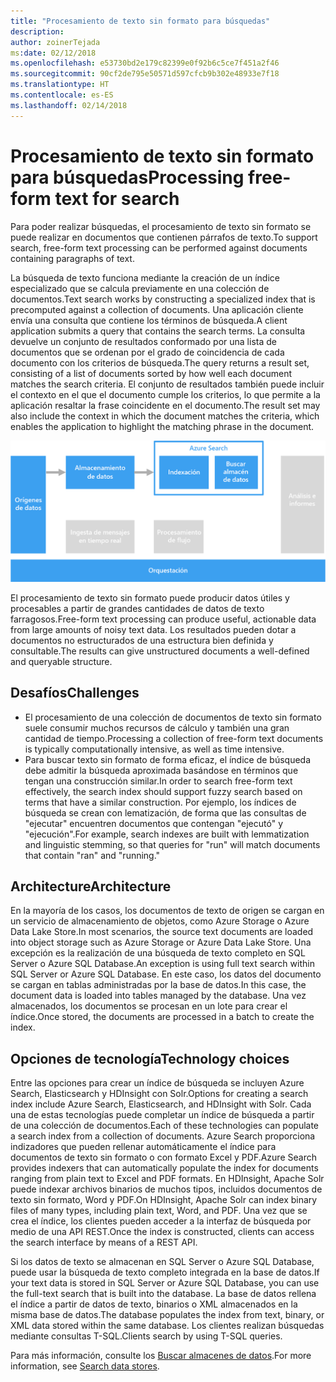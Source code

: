 ```yaml
---
title: "Procesamiento de texto sin formato para búsquedas"
description: 
author: zoinerTejada
ms:date: 02/12/2018
ms.openlocfilehash: e53730bd2e179c82399e0f92b6c5ce7f451a2f46
ms.sourcegitcommit: 90cf2de795e50571d597cfcb9b302e48933e7f18
ms.translationtype: HT
ms.contentlocale: es-ES
ms.lasthandoff: 02/14/2018
---
```

# <a name="processing-free-form-text-for-search"></a><span data-ttu-id="a4cca-102">Procesamiento de texto sin formato para búsquedas</span><span class="sxs-lookup"><span data-stu-id="a4cca-102">Processing free-form text for search</span></span>

<span data-ttu-id="a4cca-103">Para poder realizar búsquedas, el procesamiento de texto sin formato se puede realizar en documentos que contienen párrafos de texto.</span><span class="sxs-lookup"><span data-stu-id="a4cca-103">To support search, free-form text processing can be performed against documents containing paragraphs of text.</span></span>

<span data-ttu-id="a4cca-104">La búsqueda de texto funciona mediante la creación de un índice especializado que se calcula previamente en una colección de documentos.</span><span class="sxs-lookup"><span data-stu-id="a4cca-104">Text search works by constructing a specialized index that is precomputed against a collection of documents.</span></span> <span data-ttu-id="a4cca-105">Una aplicación cliente envía una consulta que contiene los términos de búsqueda.</span><span class="sxs-lookup"><span data-stu-id="a4cca-105">A client application submits a query that contains the search terms.</span></span> <span data-ttu-id="a4cca-106">La consulta devuelve un conjunto de resultados conformado por una lista de documentos que se ordenan por el grado de coincidencia de cada documento con los criterios de búsqueda.</span><span class="sxs-lookup"><span data-stu-id="a4cca-106">The query returns a result set, consisting of a list of documents sorted by how well each document matches the search criteria.</span></span> <span data-ttu-id="a4cca-107">El conjunto de resultados también puede incluir el contexto en el que el documento cumple los criterios, lo que permite a la aplicación resaltar la frase coincidente en el documento.</span><span class="sxs-lookup"><span data-stu-id="a4cca-107">The result set may also include the context in which the document matches the criteria, which enables the application to highlight the matching phrase in the document.</span></span> 

![](./images/search-pipeline.png)

<span data-ttu-id="a4cca-108">El procesamiento de texto sin formato puede producir datos útiles y procesables a partir de grandes cantidades de datos de texto farragosos.</span><span class="sxs-lookup"><span data-stu-id="a4cca-108">Free-form text processing can produce useful, actionable data from large amounts of noisy text data.</span></span> <span data-ttu-id="a4cca-109">Los resultados pueden dotar a documentos no estructurados de una estructura bien definida y consultable.</span><span class="sxs-lookup"><span data-stu-id="a4cca-109">The results can give unstructured documents a well-defined and queryable structure.</span></span>


## <a name="challenges"></a><span data-ttu-id="a4cca-110">Desafíos</span><span class="sxs-lookup"><span data-stu-id="a4cca-110">Challenges</span></span>

- <span data-ttu-id="a4cca-111">El procesamiento de una colección de documentos de texto sin formato suele consumir muchos recursos de cálculo y también una gran cantidad de tiempo.</span><span class="sxs-lookup"><span data-stu-id="a4cca-111">Processing a collection of free-form text documents is typically computationally intensive, as well as time intensive.</span></span>
- <span data-ttu-id="a4cca-112">Para buscar texto sin formato de forma eficaz, el índice de búsqueda debe admitir la búsqueda aproximada basándose en términos que tengan una construcción similar.</span><span class="sxs-lookup"><span data-stu-id="a4cca-112">In order to search free-form text effectively, the search index should support fuzzy search based on terms that have a similar construction.</span></span> <span data-ttu-id="a4cca-113">Por ejemplo, los índices de búsqueda se crean con lematización, de forma que las consultas de "ejecutar" encuentren documentos que contengan "ejecutó" y "ejecución".</span><span class="sxs-lookup"><span data-stu-id="a4cca-113">For example, search indexes are built with lemmatization and linguistic stemming, so that queries for "run" will match documents that contain "ran" and "running."</span></span>

## <a name="architecture"></a><span data-ttu-id="a4cca-114">Architecture</span><span class="sxs-lookup"><span data-stu-id="a4cca-114">Architecture</span></span>

<span data-ttu-id="a4cca-115">En la mayoría de los casos, los documentos de texto de origen se cargan en un servicio de almacenamiento de objetos, como Azure Storage o Azure Data Lake Store.</span><span class="sxs-lookup"><span data-stu-id="a4cca-115">In most scenarios, the source text documents are loaded into object storage such as Azure Storage or Azure Data Lake Store.</span></span> <span data-ttu-id="a4cca-116">Una excepción es la realización de una búsqueda de texto completo en SQL Server o Azure SQL Database.</span><span class="sxs-lookup"><span data-stu-id="a4cca-116">An exception is using full text search within SQL Server or Azure SQL Database.</span></span> <span data-ttu-id="a4cca-117">En este caso, los datos del documento se cargan en tablas administradas por la base de datos.</span><span class="sxs-lookup"><span data-stu-id="a4cca-117">In this case, the document data is loaded into tables managed by the database.</span></span> <span data-ttu-id="a4cca-118">Una vez almacenados, los documentos se procesan en un lote para crear el índice.</span><span class="sxs-lookup"><span data-stu-id="a4cca-118">Once stored, the documents are processed in a batch to create the index.</span></span>

## <a name="technology-choices"></a><span data-ttu-id="a4cca-119">Opciones de tecnología</span><span class="sxs-lookup"><span data-stu-id="a4cca-119">Technology choices</span></span>

<span data-ttu-id="a4cca-120">Entre las opciones para crear un índice de búsqueda se incluyen Azure Search, Elasticsearch y HDInsight con Solr.</span><span class="sxs-lookup"><span data-stu-id="a4cca-120">Options for creating a search index include Azure Search, Elasticsearch, and HDInsight with Solr.</span></span> <span data-ttu-id="a4cca-121">Cada una de estas tecnologías puede completar un índice de búsqueda a partir de una colección de documentos.</span><span class="sxs-lookup"><span data-stu-id="a4cca-121">Each of these technologies can populate a search index from a collection of documents.</span></span> <span data-ttu-id="a4cca-122">Azure Search proporciona indizadores que pueden rellenar automáticamente el índice para documentos de texto sin formato o con formato Excel y PDF.</span><span class="sxs-lookup"><span data-stu-id="a4cca-122">Azure Search provides indexers that can automatically populate the index for documents ranging from plain text to Excel and PDF formats.</span></span> <span data-ttu-id="a4cca-123">En HDInsight, Apache Solr puede indexar archivos binarios de muchos tipos, incluidos documentos de texto sin formato, Word y PDF.</span><span class="sxs-lookup"><span data-stu-id="a4cca-123">On HDInsight, Apache Solr can index binary files of many types, including plain text, Word, and PDF.</span></span> <span data-ttu-id="a4cca-124">Una vez que se crea el índice, los clientes pueden acceder a la interfaz de búsqueda por medio de una API REST.</span><span class="sxs-lookup"><span data-stu-id="a4cca-124">Once the index is constructed, clients can access the search interface by means of a REST API.</span></span> 

<span data-ttu-id="a4cca-125">Si los datos de texto se almacenan en SQL Server o Azure SQL Database, puede usar la búsqueda de texto completo integrada en la base de datos.</span><span class="sxs-lookup"><span data-stu-id="a4cca-125">If your text data is stored in SQL Server or Azure SQL Database, you can use the full-text search that is built into the database.</span></span> <span data-ttu-id="a4cca-126">La base de datos rellena el índice a partir de datos de texto, binarios o XML almacenados en la misma base de datos.</span><span class="sxs-lookup"><span data-stu-id="a4cca-126">The database populates the index from text, binary, or XML data stored within the same database.</span></span> <span data-ttu-id="a4cca-127">Los clientes realizan búsquedas mediante consultas T-SQL.</span><span class="sxs-lookup"><span data-stu-id="a4cca-127">Clients search by using T-SQL queries.</span></span> 

<span data-ttu-id="a4cca-128">Para más información, consulte los [Buscar almacenes de datos](../technology-choices/search-options.md).</span><span class="sxs-lookup"><span data-stu-id="a4cca-128">For more information, see [Search data stores](../technology-choices/search-options.md).</span></span>
